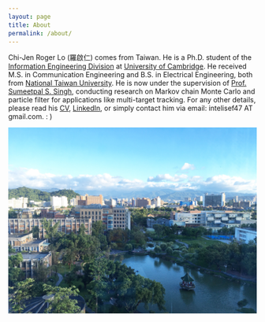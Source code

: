 ```yaml
---
layout: page
title: About
permalink: /about/
---
```


Chi-Jen Roger Lo (羅啟仁) comes from Taiwan. He is a Ph.D. student of the [Information Engineering Division] at [University of Cambridge]. He received M.S. in Communication Engineering and B.S. in Electrical Engineering, both from [National Taiwan University]. He is now under the supervision of [Prof. Sumeetpal S. Singh], conducting research on Markov chain Monte Carlo and particle filter for applications like multi-target tracking. For any other details, please read his [CV], [LinkedIn], or simply contact him via email: intelisef47 AT gmail.com. : )

<!--- Roger Chi-Jen Lo (羅啟仁) lives in Taipei, Taiwan. He is a M.S. student and President of Students Association at the [Graduate Institute of Communication Engineering, National Taiwan University]; he received B.S. from the [Department of Electrical Engineering, National Taiwan University]. He is currently under the supervision of [Prof. Hung-Yun Hsieh], conducting research on wireless communication and internet-of-things, especially on information-centric stochastic network optimization. For any other details, please survey his [CV], [LinkedIn], or contact him via email. : ) --->

![NTU](/assets/NTU.jpg)

[Information Engineering Division]: http://www.eng.cam.ac.uk/research/academic-divisions/information-engineering
[University of Cambridge]: https://www.cam.ac.uk
[National Taiwan University]: https://www.ntu.edu.tw/english/
[Prof. Sumeetpal S. Singh]: http://www.eng.cam.ac.uk/profiles/sss40
[CV]: https://tonic.ee.ntu.edu.tw/depot/rogerlo47/chijenlo_cv_20220224.pdf
[LinkedIn]: https://www.linkedin.com/in/rogerlo47/
